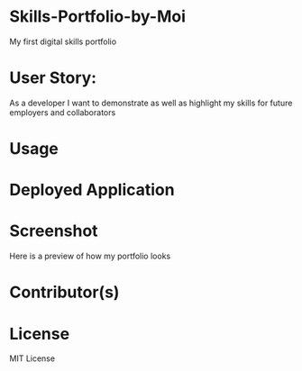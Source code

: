 # Skills-Portfolio-by-Moi
My first digital skills portfolio

# User Story:
As a developer I want to demonstrate as well as highlight my skills for future employers and collaborators

# Usage


# Deployed Application

# Screenshot
Here is a preview of how my portfolio looks

# Contributor(s)

# License
MIT License
